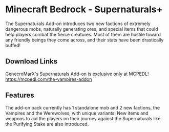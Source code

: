 # Minecraft Bedrock - Supernaturals+
The Supernaturals Add-on introduces two new factions of extremely dangerous mobs, naturally generating ores, and special items that could help players combat the fierce creatures. Most of them are hostile toward any friendly beings they come across, and their stats have been drastically buffed!

## Download Links
GenecroMarX's Supernaturals Add-on is exclusive only at MCPEDL!
https://mcpedl.com/the-vampires-addon

## Features
The add-on pack currently has 1 standalone mob and 2 new factions, the Vampires and the Werewolves, with unique variants! New items and weapons to aid the players on their journey against the Supernaturals like the Purifying Stake are also introduced.
